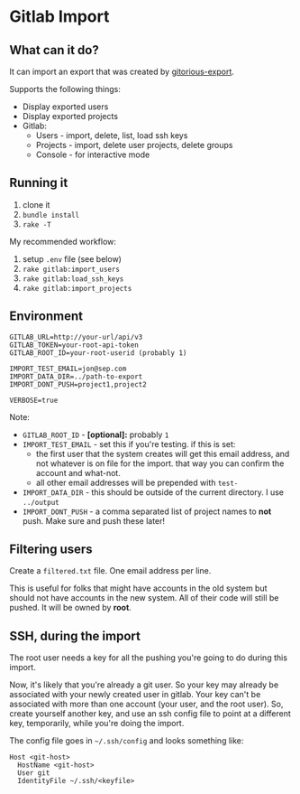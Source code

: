 # Gitlab Import

## What can it do?

It can import an export that was created by [gitorious-export](https://github.com/sep/gitorious-export).

Supports the following things:

* Display exported users
* Display exported projects
* Gitlab:
    * Users - import, delete, list, load ssh keys
    * Projects - import, delete user projects, delete groups
    * Console - for interactive mode

## Running it

1. clone it
1. `bundle install`
1. `rake -T`

My recommended workflow:

1. setup `.env` file (see below)
1. `rake gitlab:import_users`
1. `rake gitlab:load_ssh_keys`
1. `rake gitlab:import_projects`

## Environment

    GITLAB_URL=http://your-url/api/v3
    GITLAB_TOKEN=your-root-api-token
    GITLAB_ROOT_ID=your-root-userid (probably 1)
    
    IMPORT_TEST_EMAIL=jon@sep.com
    IMPORT_DATA_DIR=../path-to-export
    IMPORT_DONT_PUSH=project1,project2
    
    VERBOSE=true

Note:

* `GITLAB_ROOT_ID` - __[optional]:__ probably `1`
* `IMPORT_TEST_EMAIL` - set this if you're testing.  if this is set:
  * the first user that the system creates will get this email address, and not whatever is on file for the import.  that way you can confirm the account and what-not.
  * all other email addresses will be prepended with `test-`
* `IMPORT_DATA_DIR` - this should be outside of the current directory.  I use `../output`
* `IMPORT_DONT_PUSH` - a comma separated list of project names to __not__ push.  Make sure and push these later!

## Filtering users

Create a `filtered.txt` file.  One email address per line.

This is useful for folks that might have accounts in the old system but should not have accounts in the new system.  All of their code will still be pushed.  It will be owned by __root__.

## SSH, during the import

The root user needs a key for all the pushing you're going to do during this import.

Now, it's likely that you're already a git user.  So your key may already be associated with your newly created user in gitlab.  Your key can't be associated with more than one account (your user, and the root user).  So, create yourself another key, and use an ssh config file to point at a different key, temporarily, while you're doing the import.

The config file goes in `~/.ssh/config` and looks something like:

    Host <git-host>
      HostName <git-host>
      User git
      IdentityFile ~/.ssh/<keyfile>

